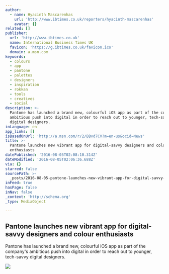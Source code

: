 ```yaml
---
author:
  - name: Hyacinth Mascarenhas
    url: 'http://www.ibtimes.co.uk/reporters/hyacinth-mascarenhas'
    avatar: {}
related: []
publisher:
  url: 'http://www.ibtimes.co.uk'
  name: International Business Times UK
  favicon: 'https://g.ibtimes.co.uk/favicon.ico'
  domain: a.msn.com
keywords:
  - colours
  - app
  - pantone
  - palettes
  - designers
  - inspiration
  - rokkan
  - tools
  - creatives
  - social
description: >-
  Pantone has launched a brand new, colourful iOS app as part of the company's
  ambitious push into digital in order to reach out to younger, tech-savvy
  digital designers.
inLanguage: en
app_links: []
isBasedOnUrl: 'http://a.msn.com/r/2/BBvd7CV?m=en-us&ocid=News'
title: >-
  Pantone launches new vibrant app for digital-savvy designers and colour
  enthusiasts
datePublished: '2016-08-05T02:08:10.314Z'
dateModified: '2016-08-05T02:06:36.688Z'
via: {}
starred: false
sourcePath: >-
  _posts/2016-08-05-pantone-launches-new-vibrant-app-for-digital-savvy-designers.md
inFeed: true
hasPage: false
inNav: false
_context: 'http://schema.org'
_type: MediaObject

---
```

<article style=""><h1>Pantone launches new vibrant app for digital-savvy designers and colour enthusiasts</h1><p>Pantone has launched a brand new, colourful iOS app as part of the company's ambitious push into digital in order to reach out to younger, tech-savvy digital designers.</p><img src="https://d.ibtimes.co.uk/en/full/1538606/pantone-studio-app.jpg" /></article>